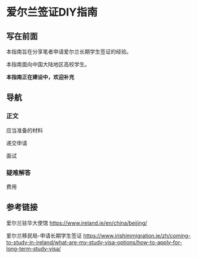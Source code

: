 # 爱尔兰签证DIY指南

## 写在前面

本指南旨在分享笔者申请爱尔兰长期学生签证的经验。

本指南面向中国大陆地区高校学生。

**本指南正在建设中，欢迎补充**

## 导航

### 正文

应当准备的材料

递交申请

面试

### 疑难解答

费用

## 参考链接

爱尔兰驻华大使馆  https://www.ireland.ie/en/china/beijing/

爱尔兰移民局-申请长期学生签证 https://www.irishimmigration.ie/zh/coming-to-study-in-ireland/what-are-my-study-visa-options/how-to-apply-for-long-term-study-visa/